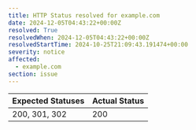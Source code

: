 ```yaml
---
title: HTTP Status resolved for example.com
date: 2024-12-05T04:43:22+00:00Z
resolved: True
resolvedWhen: 2024-12-05T04:43:22+00:00Z
resolvedStartTime: 2024-10-25T21:09:43.191474+00:00
severity: notice
affected:
  - example.com
section: issue
---
```


| Expected Statuses | Actual Status  |
|-------------------|----------------|
| 200, 301, 302 | 200 |

